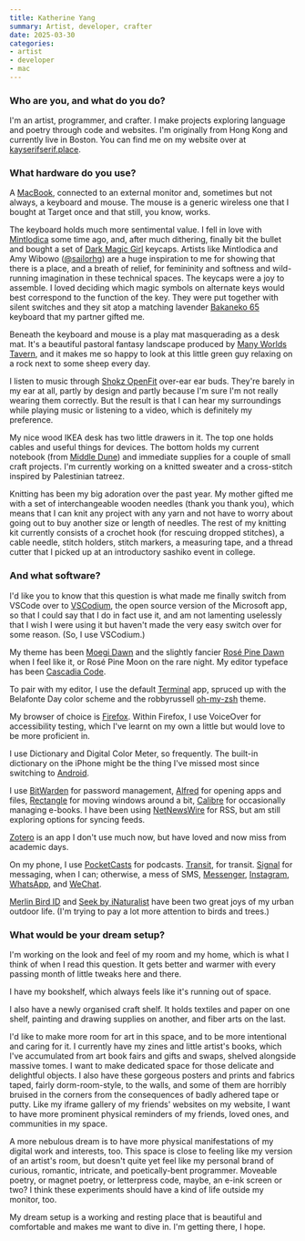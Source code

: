 ```yaml
---
title: Katherine Yang
summary: Artist, developer, crafter
date: 2025-03-30
categories:
- artist
- developer
- mac
---
```


### Who are you, and what do you do?

I'm an artist, programmer, and crafter. I make projects exploring language and poetry through code and websites. I'm originally from Hong Kong and currently live in Boston. You can find me on my website over at [kayserifserif.place](https://kayserifserif.place/ "Katherine's website.").

### What hardware do you use?

A [MacBook][macbook], connected to an external monitor and, sometimes but not always, a keyboard and mouse. The mouse is a generic wireless one that I bought at Target once and that still, you know, works.

The keyboard holds much more sentimental value. I fell in love with [Mintlodica](https://mintlodica.com/ "A collection of artistic mechanical keyboards.") some time ago, and, after much dithering, finally bit the bullet and bought a set of [Dark Magic Girl][dark-magic-girl] keycaps. Artists like Mintlodica and Amy Wibowo ([@sailorhg](https://sailorhg.com/ "Amy's website.")) are a huge inspiration to me for showing that there is a place, and a breath of relief, for femininity and softness and wild-running imagination in these technical spaces. The keycaps were a joy to assemble. I loved deciding which magic symbols on alternate keys would best correspond to the function of the key. They were put together with silent switches and they sit atop a matching lavender [Bakaneko 65][bakeneko65] keyboard that my partner gifted me.

Beneath the keyboard and mouse is a play mat masquerading as a desk mat. It's a beautiful pastoral fantasy landscape produced by [Many Worlds Tavern](https://manyworldstavern.com/ "An online tea, coffee and gaming company."), and it makes me so happy to look at this little green guy relaxing on a rock next to some sheep every day. 

I listen to music through [Shokz OpenFit][openfit] over-ear ear buds. They're barely in my ear at all, partly by design and partly because I'm sure I'm not really wearing them correctly. But the result is that I can hear my surroundings while playing music or listening to a video, which is definitely my preference.

My nice wood IKEA desk has two little drawers in it. The top one holds cables and useful things for devices. The bottom holds my current notebook (from [Middle Dune](https://www.middledune.com/ "A stationary and paper company.")) and immediate supplies for a couple of small craft projects. I'm currently working on a knitted sweater and a cross-stitch inspired by Palestinian tatreez.

Knitting has been my big adoration over the past year. My mother gifted me with a set of interchangeable wooden needles (thank you thank you), which means that I can knit any project with any yarn and not have to worry about going out to buy another size or length of needles. The rest of my knitting kit currently consists of a crochet hook (for rescuing dropped stitches), a cable needle, stitch holders, stitch markers, a measuring tape, and a thread cutter that I picked up at an introductory sashiko event in college.

### And what software?

I'd like you to know that this question is what made me finally switch from VSCode over to [VSCodium][], the open source version of the Microsoft app, so that I could say that I do in fact use it, and am not lamenting uselessly that I wish I were using it but haven't made the very easy switch over for some reason. (So, I use VSCodium.)

My theme has been [Moegi Dawn][moegi-theme] and the slightly fancier [Rosé Pine Dawn][rose-pine] when I feel like it, or Rosé Pine Moon on the rare night. My editor typeface has been [Cascadia Code][cascadia-code].

To pair with my editor, I use the default [Terminal][] app, spruced up with the Belafonte Day color scheme and the robbyrussell [oh-my-zsh][] theme.

My browser of choice is [Firefox][]. Within Firefox, I use VoiceOver for accessibility testing, which I've learnt on my own a little but would love to be more proficient in.

I use Dictionary and Digital Color Meter, so frequently. The built-in dictionary on the iPhone might be the thing I've missed most since switching to [Android][].

I use [BitWarden][] for password management, [Alfred][] for opening apps and files, [Rectangle][] for moving windows around a bit, [Calibre][] for occasionally managing e-books. I have been using [NetNewsWire][] for RSS, but am still exploring options for syncing feeds.

[Zotero][] is an app I don't use much now, but have loved and now miss from academic days.

On my phone, I use [PocketCasts][pocket-casts-ios] for podcasts. [Transit][transit-ios], for transit. [Signal][signal-ios] for messaging, when I can; otherwise, a mess of SMS, [Messenger][facebook-messenger-ios], [Instagram][instagram-ios], [WhatsApp][whatsapp-ios], and [WeChat][wechat-ios].

[Merlin Bird ID][merlin-bird-id-ios] and [Seek by iNaturalist][seek-ios] have been two great joys of my urban outdoor life. (I'm trying to pay a lot more attention to birds and trees.)

### What would be your dream setup?

I'm working on the look and feel of my room and my home, which is what I think of when I read this question. It gets better and warmer with every passing month of little tweaks here and there.

I have my bookshelf, which always feels like it's running out of space.

I also have a newly organised craft shelf. It holds textiles and paper on one shelf, painting and drawing supplies on another, and fiber arts on the last. 

I'd like to make more room for art in this space, and to be more intentional and caring for it. I currently have my zines and little artist's books, which I've accumulated from art book fairs and gifts and swaps, shelved alongside massive tomes. I want to make dedicated space for those delicate and delightful objects. I also have these gorgeous posters and prints and fabrics taped, fairly dorm-room-style, to the walls, and some of them are horribly bruised in the corners from the consequences of badly adhered tape or putty. Like my iframe gallery of my friends' websites on my website, I want to have more prominent physical reminders of my friends, loved ones, and communities in my space.

A more nebulous dream is to have more physical manifestations of my digital work and interests, too. This space is close to feeling like my version of an artist's room, but doesn't quite yet feel like my personal brand of curious, romantic, intricate, and poetically-bent programmer. Moveable poetry, or magnet poetry, or letterpress code, maybe, an e-ink screen or two? I think these experiments should have a kind of life outside my monitor, too.

My dream setup is a working and resting place that is beautiful and comfortable and makes me want to dive in. I'm getting there, I hope.

[alfred]: https://www.alfredapp.com/ "A launcher app for the Mac."
[android]: https://developers.google.com/android/?csw=1 "A mobile phone platform."
[bakeneko65]: https://cannonkeys.com/products/bakeneko65 "A mechanical keyboard."
[bitwarden]: https://bitwarden.com/ "A password manager service."
[calibre]: https://calibre-ebook.com/ "An ebook library management tool."
[cascadia-code]: https://github.com/microsoft/cascadia-code "A monospaced font."
[dark-magic-girl]: https://mintlodica.com/products/dsa-dark-magic-girl-keycaps "A set of magic-themed key caps."
[facebook-messenger-ios]: https://apps.apple.com/us/app/facebook-messenger/id454638411 "A Facebook chat client app."
[firefox]: https://www.mozilla.org/en-US/firefox/new/ "A cross-platform open-source web browser."
[instagram-ios]: https://apps.apple.com/us/app/instagram/id389801252 "A photo taking/sharing app."
[macbook]: https://en.wikipedia.org/wiki/MacBook "A laptop."
[merlin-bird-id-ios]: https://apps.apple.com/us/app/merlin-bird-id-by-cornell/id773457673 "An app for identifying North American birds."
[moegi-theme]: https://github.com/moegi-design/vscode-theme "A theme for VS Code."
[netnewswire]: https://en.wikipedia.org/wiki/NetNewsWire "A popular feed reader for the Mac."
[oh-my-zsh]: https://github.com/ohmyzsh/ohmyzsh "A framework of extensions and themes for the zsh shell."
[openfit]: https://shokz.com.au/products/openfit "On-ear headphones."
[pocket-casts-ios]: https://apps.apple.com/app/pocket-casts/id414834813 "A podcast app."
[rectangle]: https://rectangleapp.com/ "A macOS application for resizing your windows via the keyboard."
[rose-pine]: https://rosepinetheme.com/ "A collection of text editor themes."
[seek-ios]: https://apps.apple.com/us/app/seek-by-inaturalist/id1353224144 "An app for identifying flora and fauna."
[signal-ios]: https://github.com/signalapp/Signal-iOS "A private chat app."
[terminal]: https://en.wikipedia.org/wiki/Terminal_(OS_X) "A console application included with Mac OS X."
[transit-ios]: https://apps.apple.com/app/apple-store/id498151501 "A public transport app."
[vscodium]: https://vscodium.com/ "An open source binary version of VSCode."
[wechat-ios]: https://apps.apple.com/us/app/wechat/id414478124 "An app for the chat service."
[whatsapp-ios]: https://apps.apple.com/app/whatsapp-messenger/id310633997 "A cross-platform chat client for iOS."
[zotero]: https://www.zotero.org/ "A research tool."
